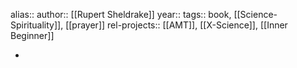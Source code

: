 alias::
author:: [[Rupert Sheldrake]]
year::
tags:: book, [[Science-Spirituality]], [[prayer]]
rel-projects:: [[AMT]], [[X-Science]], [[Inner Beginner]]



-
